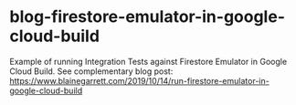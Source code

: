 # blog-firestore-emulator-in-google-cloud-build
Example of running Integration Tests against Firestore Emulator in Google Cloud Build. See complementary blog post: https://www.blainegarrett.com/2019/10/14/run-firestore-emulator-in-google-cloud-build
